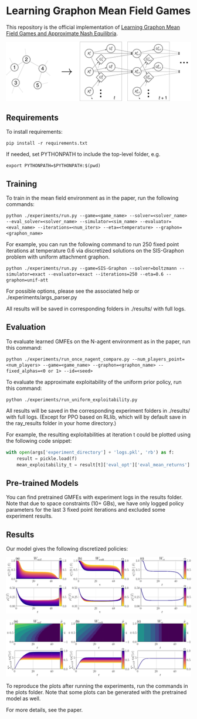 # Learning Graphon Mean Field Games

This repository is the official implementation of [Learning Graphon Mean Field Games and Approximate Nash Equilibria](https://arxiv.org/abs/2112.01280).

![Overview](overview.png "Overview")

## Requirements

To install requirements:

```shell script
pip install -r requirements.txt
```

If needed, set PYTHONPATH to include the top-level folder, e.g.
```shell script
export PYTHONPATH=$PYTHONPATH:$(pwd)
```

## Training

To train in the mean field environment as in the paper, run the following commands:

```shell script
python ./experiments/run.py --game=<game_name> --solver=<solver_name> --eval_solver=<solver_name> --simulator=<sim_name> --evaluator=<eval_name> --iterations=<num_iters> --eta=<temperature> --graphon=<graphon_name>
```

For example, you can run the following command to run 250 fixed point iterations at temperature 0.6 via discretized solutions on the SIS-Graphon problem with uniform attachment graphon.

```shell script
python ./experiments/run.py --game=SIS-Graphon --solver=boltzmann --simulator=exact --evaluator=exact --iterations=250 --eta=0.6 --graphon=unif-att
```

For possible options, please see the associated help or ./experiments/args_parser.py

All results will be saved in corresponding folders in ./results/ with full logs.

## Evaluation

To evaluate learned GMFEs on the N-agent environment as in the paper, run this command:

```shell script
python ./experiments/run_once_nagent_compare.py --num_players_point=<num_players> --game=<game_name> --graphon=<graphon_name> --fixed_alphas=<0 or 1> --id=<seed>
```

To evaluate the approximate exploitability of the uniform prior policy, run this command:

```shell script
python ./experiments/run_uniform_exploitability.py 
```

All results will be saved in the corresponding experiment folders in ./results/ with full logs. 
(Except for PPO based on RLlib, which will by default save in the ray_results folder in your home directory.) 

For example, the resulting exploitabilities at iteration t could be plotted using the following code snippet:
```python
with open(args['experiment_directory'] + 'logs.pkl', 'rb') as f:
    result = pickle.load(f)
    mean_exploitability_t = result[t]['eval_opt']['eval_mean_returns'] - result[t]['eval_pi']['eval_mean_returns']
```

## Pre-trained Models

You can find pretrained GMFEs with experiment logs in the results folder. 
Note that due to space constraints (10+ GBs), we have only logged policy parameters for the last 3 fixed point iterations 
and excluded some experiment results.

## Results

Our model gives the following discretized policies:

![SIS](figures/SIS.png "SIS")

![Investment](figures/Investment_heatmap.png "Investment")

To reproduce the plots after running the experiments, run the commands in the plots folder.
Note that some plots can be generated with the pretrained model as well.

For more details, see the paper.
